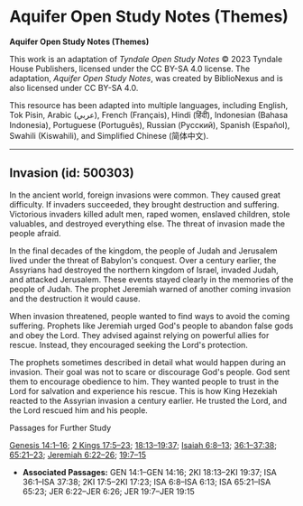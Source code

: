# Aquifer Open Study Notes (Themes)

**Aquifer Open Study Notes (Themes)**

This work is an adaptation of *Tyndale Open Study Notes* © 2023 Tyndale House Publishers, licensed under the CC BY\-SA 4\.0 license. The adaptation, *Aquifer Open Study Notes*, was created by BiblioNexus and is also licensed under CC BY\-SA 4\.0\.

This resource has been adapted into multiple languages, including English, Tok Pisin, Arabic (عربي), French (Français), Hindi (हिंदी), Indonesian (Bahasa Indonesia), Portuguese (Português), Russian (Русский), Spanish (Español), Swahili (Kiswahili), and Simplified Chinese (简体中文).



--------------------------------

## Invasion (id: 500303)

In the ancient world, foreign invasions were common. They caused great difficulty. If invaders succeeded, they brought destruction and suffering. Victorious invaders killed adult men, raped women, enslaved children, stole valuables, and destroyed everything else. The threat of invasion made the people afraid.

In the final decades of the kingdom, the people of Judah and Jerusalem lived under the threat of Babylon's conquest. Over a century earlier, the Assyrians had destroyed the northern kingdom of Israel, invaded Judah, and attacked Jerusalem. These events stayed clearly in the memories of the people of Judah. The prophet Jeremiah warned of another coming invasion and the destruction it would cause.

When invasion threatened, people wanted to find ways to avoid the coming suffering. Prophets like Jeremiah urged God's people to abandon false gods and obey the Lord. They advised against relying on powerful allies for rescue. Instead, they encouraged seeking the Lord's protection. 

The prophets sometimes described in detail what would happen during an invasion. Their goal was not to scare or discourage God's people. God sent them to encourage obedience to him. They wanted people to trust in the Lord for salvation and experience his rescue. This is how King Hezekiah reacted to the Assyrian invasion a century earlier. He trusted the Lord, and the Lord rescued him and his people.

Passages for Further Study

[Genesis 14:1–16](https://ref.ly/Gen14:1-Gen14:16); [2 Kings 17:5–23](https://ref.ly/2Kgs17:5-2Kgs17:23); [18:13–19:37](https://ref.ly/2Kgs18:13-2Kgs19:37); [Isaiah 6:8–13](https://ref.ly/Isa6:8-Isa6:13); [36:1–37:38](https://ref.ly/Isa36:1-Isa37:38); [65:21–23](https://ref.ly/Isa65:21-Isa65:23); [Jeremiah 6:22–26](https://ref.ly/Jer6:22-Jer6:26); [19:7–15](https://ref.ly/Jer19:7-Jer19:15)

* **Associated Passages:** GEN 14:1–GEN 14:16; 2KI 18:13–2KI 19:37; ISA 36:1–ISA 37:38; 2KI 17:5–2KI 17:23; ISA 6:8–ISA 6:13; ISA 65:21–ISA 65:23; JER 6:22–JER 6:26; JER 19:7–JER 19:15

